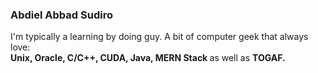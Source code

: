 ### Abdiel Abbad Sudiro

I'm typically a learning by doing guy. A bit of computer geek that always love:   
<strong> Unix, Oracle, C/C++, CUDA, Java, MERN Stack </strong> as well as <strong>TOGAF. </strong>

<!--
**abdielsudiro/abdielsudiro** is a ✨ _special_ ✨ repository because its `README.md` (this file) appears on your GitHub profile.

Here are some ideas to get you started:

- 🔭 I’m currently working on ...
- 🌱 I’m currently learning ...
- 👯 I’m looking to collaborate on ...
- 🤔 I’m looking for help with ...
- 💬 Ask me about ...
- 📫 How to reach me: ...
- 😄 Pronouns: ...
- ⚡ Fun fact: ...
-->
